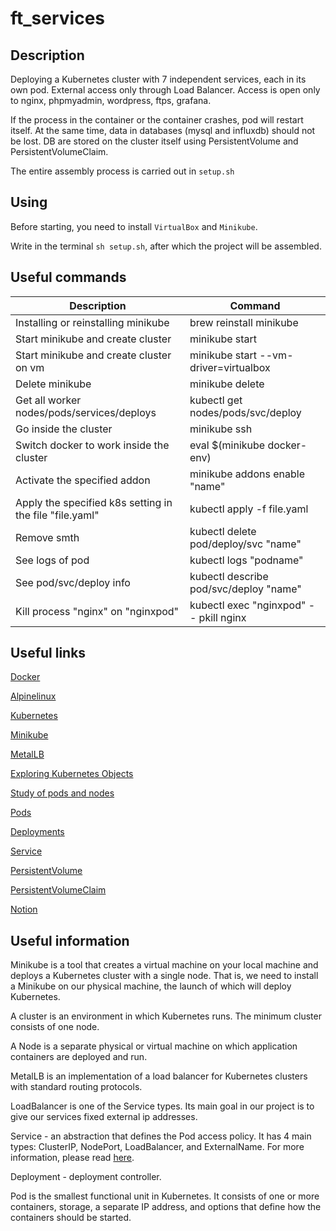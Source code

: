 # ft_services

## Description

Deploying a Kubernetes cluster with 7 independent services, each in its own pod. External access only through Load Balancer. Access is open only to nginx, phpmyadmin, wordpress, ftps, grafana.

If the process in the container or the container crashes, pod will restart itself. At the same time, data in databases (mysql and influxdb) should not be lost. DB are stored on the cluster itself using PersistentVolume and PersistentVolumeClaim.

The entire assembly process is carried out in ``setup.sh``

## Using

Before starting, you need to install ``VirtualBox`` and ``Minikube``.

Write in the terminal ``sh setup.sh``, after which the project will be assembled.

## Useful commands

| Description | Command |
| --- | --- |
|Installing or reinstalling minikube |brew reinstall minikube|
| Start minikube and create cluster | minikube start |
| Start minikube and create cluster on vm | minikube start --vm-driver=virtualbox |
| Delete minikube | minikube delete |
| Get all worker nodes/pods/services/deploys | kubectl get nodes/pods/svc/deploy |
| Go inside the cluster | minikube ssh |
| Switch docker to work inside the cluster | eval $(minikube docker-env) |
| Activate the specified addon | minikube addons enable "name" |
| Apply the specified k8s setting in the file "file.yaml" | kubectl apply -f file.yaml |
| Remove smth | kubectl delete pod/deploy/svc "name" | 
| See logs of pod| kubectl logs "podname" |
| See pod/svc/deploy info | kubectl describe pod/svc/deploy "name" |
| Kill process "nginx" on "nginxpod" | kubectl exec "nginxpod" -- pkill nginx |

## Useful links

[Docker](https://habr.com/ru/company/ruvds/blog/438796/)

[Alpinelinux](https://wiki.alpinelinux.org/wiki/Tutorials_and_Howtos)

[Kubernetes](https://kubernetes.io/docs/home/)

[Minikube](https://minikube.sigs.k8s.io/docs/start/)

[MetalLB](https://metallb.universe.tf/)

[Exploring Kubernetes Objects](https://kubernetes.io/ru/docs/concepts/overview/working-with-objects/kubernetes-objects/)

[Study of pods and nodes](https://kubernetes.io/ru/docs/tutorials/kubernetes-basics/explore/explore-intro/)

[Pods](https://kubernetes.io/docs/concepts/workloads/pods/)

[Deployments](https://kubernetes.io/docs/concepts/workloads/controllers/deployment/)

[Service](https://kubernetes.io/docs/concepts/services-networking/service/)

[PersistentVolume](https://kubernetes.io/docs/tasks/configure-pod-container/configure-persistent-volume-storage/#create-a-persistentvolume)

[PersistentVolumeClaim](https://kubernetes.io/docs/tasks/configure-pod-container/configure-persistent-volume-storage/#create-a-persistentvolumeclaim)

[Notion](https://www.notion.so/ft_services-e0700a527d0d45039388f65087c23b21)

## Useful information

Minikube is a tool that creates a virtual machine on your local machine and deploys a Kubernetes cluster with a single node. That is, we need to install a Minikube on our physical machine, the launch of which will deploy Kubernetes.

A cluster is an environment in which Kubernetes runs. The minimum cluster consists of one node.

A Node is a separate physical or virtual machine on which application containers are deployed and run.

MetalLB is an implementation of a load balancer for Kubernetes clusters with standard routing protocols.

LoadBalancer is one of the Service types. Its main goal in our project is to give our services fixed external ip addresses.

Service - an abstraction that defines the Pod access policy. It has 4 main types: ClusterIP, NodePort, LoadBalancer, and ExternalName. For more information, please read [here](https://kubernetes.io/ru/docs/tutorials/kubernetes-basics/expose/expose-intro/).

Deployment - deployment controller.

Pod is the smallest functional unit in Kubernetes. It consists of one or more containers, storage, a separate IP address, and options that define how the containers should be started.
